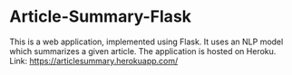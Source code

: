 # Article-Summary-Flask
This is a web application, implemented using Flask. It uses an NLP model which summarizes a given article.
The application is hosted on Heroku. Link: https://articlesummary.herokuapp.com/
